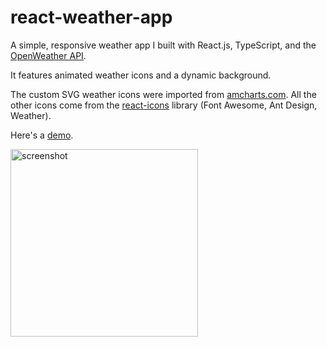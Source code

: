 # react-weather-app
A simple, responsive weather app I built with React.js, TypeScript, and the [OpenWeather API](https://openweathermap.org/api). 

It features animated weather icons and a dynamic background.

The custom SVG weather icons were imported from [amcharts.com](https://amcharts.com). All the other icons come from the [react-icons](https://react-icons.github.io/react-icons/) library (Font Awesome, Ant Design, Weather).

Here's a [demo](http://fc-react-weather-app.netlify.app).

<img width="300" alt="screenshot" src="https://user-images.githubusercontent.com/114856465/209947226-6d5b10ec-7475-45ee-bdb2-0a34aae505d1.png">
